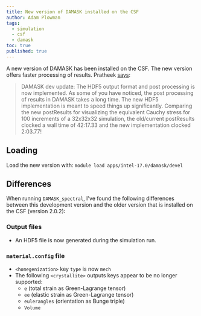```yaml
---
title: New version of DAMASK installed on the CSF
author: Adam Plowman
tags:
  - simulation
  - csf
  - damask
toc: true
published: true
---
```


A new version of DAMASK has been installed on the CSF. The new version offers faster processing of results. Pratheek [says](https://lightform-group.slack.com/archives/CAU3WPSR4/p1559211552003700):

> DAMASK dev update: The HDF5 output format and post processing is now implemented. As some of you have noticed, the post processing of results in DAMASK takes a long time. The new HDF5 implementation is meant to speed things up significantly. Comparing the new postResults for visualizing the equivalent Cauchy stress for 100 increments of a 32x32x32 simulation, the old/current postResults clocked a wall time of 42:17.33 and the new implementation clocked 2:03.77!

## Loading

Load the new version with: `module load apps/intel-17.0/damask/devel`

## Differences

When running `DAMASK_spectral`, I've found the following differences between this development version and the older version that is installed on the CSF (version 2.0.2):

### Output files

- An HDF5 file is now generated during the simulation run.

### `material.config` file

- `<homegenization>` key `type` is now `mech`
- The following `<crystallite>` outputs keys appear to be no longer supported:
  - `e` (total strain as Green-Lagrange tensor)
  - `ee` (elastic strain as Green-Lagrange tensor)
  - `eulerangles` (orientation as Bunge triple)
  - `Volume`
